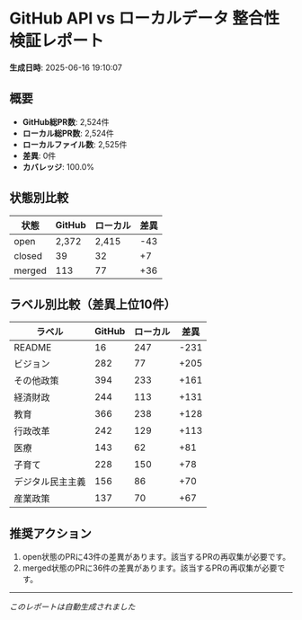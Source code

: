 # GitHub API vs ローカルデータ 整合性検証レポート

**生成日時**: 2025-06-16 19:10:07

## 概要

- **GitHub総PR数**: 2,524件
- **ローカル総PR数**: 2,524件
- **ローカルファイル数**: 2,525件
- **差異**: 0件
- **カバレッジ**: 100.0%

## 状態別比較

| 状態 | GitHub | ローカル | 差異 |
|------|--------|----------|------|
| open | 2,372 | 2,415 | -43 |
| closed | 39 | 32 | +7 |
| merged | 113 | 77 | +36 |

## ラベル別比較（差異上位10件）

| ラベル | GitHub | ローカル | 差異 |
|--------|--------|----------|------|
| README | 16 | 247 | -231 |
| ビジョン | 282 | 77 | +205 |
| その他政策 | 394 | 233 | +161 |
| 経済財政 | 244 | 113 | +131 |
| 教育 | 366 | 238 | +128 |
| 行政改革 | 242 | 129 | +113 |
| 医療 | 143 | 62 | +81 |
| 子育て | 228 | 150 | +78 |
| デジタル民主主義 | 156 | 86 | +70 |
| 産業政策 | 137 | 70 | +67 |

## 推奨アクション

1. open状態のPRに43件の差異があります。該当するPRの再収集が必要です。
2. merged状態のPRに36件の差異があります。該当するPRの再収集が必要です。

---
*このレポートは自動生成されました*